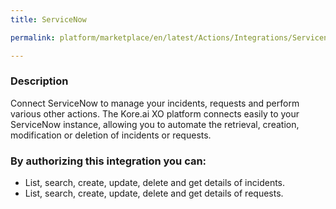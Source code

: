 ```yaml
---
title: ServiceNow

permalink: platform/marketplace/en/latest/Actions/Integrations/Servicenow

---
```


### Description

Connect ServiceNow to manage your incidents, requests and perform various other actions. The Kore.ai XO platform connects easily to your ServiceNow instance, allowing you to automate the retrieval, creation, modification or deletion of incidents or requests.
### By authorizing this integration you can:
- List, search, create, update, delete and get details of incidents.
- List, search, create, update, delete and get details of requests.


